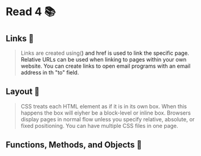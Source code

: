 # Read 4 📚

## Links 🔗

> Links are created using(<a>) and href is used to link the specific page. Relative URLs can be used when linking to pages within your own website. You can create links to open email programs with an email address in th "to" field.
  
## Layout 📱
  
> CSS treats each HTML element as if it is in its own box. When this happens the box will eiyher be a block-level or inline box. Browsers display pages in normal flow unless you specify relative, absolute, or fixed positioning. You can have multiple CSS files in one page.
 
## Functions, Methods, and Objects 🐡
  
>

  
